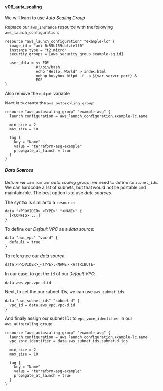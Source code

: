 #### v06_auto_scaling ####

We will learn to use *Auto Scaling Group*

Replace our `aws_instance` resource with the following `aws_launch_configuration`:
```hcl
resource "aws_launch_configuration" "example-lc" {
  image_id = "ami-0c55b159cbfafe1f0"
  instance_type = "t2.micro"
  security_groups = [aws_security_group.example-sg.id]

  user_data = <<-EOF
              #!/bin/bash
              echo "Hello, World" > index.html
              nohup busybox httpd -f -p ${var.server_port} &
              EOF
}
```

Also remove the `output` variable.

Next is to create the `aws_autoscaling_group`:
```hcl
resource "aws_autoscaling_group" "example-asg" {
  launch configuration = aws_launch_configuration.example-lc.name

  min_size = 2
  max_size = 10

  tag {
    key = "Name"
    value = "terraform-asg-example"
    propagate_at_launch = true
  }
}
```

##### Data Sources #####
Before we can run our *auto scaling group*, we need to define its `subnet_ids`. We can hardcode a list of subnets, but that would not be portable and maintainable. The best option is to use *data sources*.

The syntax is similar to a `resource`:
```hcl
data "<PROVIDER>_<TYPE>" "<NAME>" {
  [<CONFIG> ...]
}
```

To define our *Default VPC* as a *data source*:
```hcl
data "aws_vpc" "vpc-d" {
  default = true
}
```

To reference our *data source*:
```hcl
data.<PROVIDER>_<TYPE>.<NAME>.<ATTRIBUTE>
```

In our case, to get the `id` of our *Default VPC*:
```hcl
data.aws_vpc.vpc-d.id
```

Next, to get the our subnet IDs, we can use `aws_subnet_ids`:
```hcl
data "aws_subnet_ids" "subnet-d" {
  vpc_id = data.aws_vpc.vpc-d.id
}
```

And finally assign our subnet IDs to `vpc_zone_identifier` in our `aws_autoscaling_group`:
```hcl
resource "aws_autoscaling_group" "example-asg" {
  launch configuration = aws_launch_configuration.example-lc.name
  vpc_zone_identifier = data.aws_subnet_ids.subnet-d.ids

  min_size = 2
  max_size = 10

  tag {
    key = "Name"
    value = "terraform-asg-example"
    propagate_at_launch = true
  }
}
```